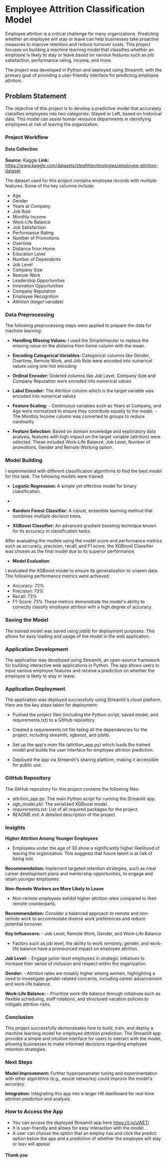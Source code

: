 # Employee Attrition Classification Model

Employee attrition is a critical challenge for many organizations. Predicting whether an employee will stay or leave can help businesses take proactive measures to improve retention and reduce turnover costs. This project focuses on building a machine learning model that classifies whether an employee is likely to stay or leave based on various features such as job satisfaction, performance rating, income, and more.

The project was developed in Python and deployed using Streamlit, with the primary goal of providing a user-friendly interface for predicting employee attrition.

## Problem Statement

The objective of this project is to develop a predictive model that accurately classifies employees into two categories: Stayed or Left, based on historical data. This model can assist human resource departments in identifying employees at risk of leaving the organization.

### Project Workflow

#### **Data Collection**

**Source:** Kaggle
**Link:** https://www.kaggle.com/datasets/stealthtechnologies/employee-attrition-dataset

The dataset used for this project contains employee records with multiple features. Some of the key columns include:


- Age
- Gender
- Years at Company
- Job Role
- Monthly Income
- Work-Life Balance
- Job Satisfaction
- Performance Rating
- Number of Promotions
- Overtime
- Distance from Home
- Education Level
- Number of Dependents
- Job Level
- Company Size
- Remote Work
- Leadership Opportunities
- Innovation Opportunities
- Company Reputation
- Employee Recognition
- _Attrition (target variable)_


### **Data Preprocessing**

The following preprocessing steps were applied to prepare the data for machine learning:

- **Handling Missing Values:**  I used the SimpleImputer to replace the missing value on the distance from home column with the mean.
  
- **Encoding Categorical Variables:** Categorical columns like Gender, Overtime, Remote Work, and Job Role were encoded into numerical values using one-hot encoding

- **Ordinal Encoder:** Ordered columns like Job Level, Company Size and Company Reputation were encoded into numerical values

- **Label Encoder:** The Attrition column which is the target variable was encoded into numerical values
  
- **Feature Scaling:**  - Continuous variables such as Years at Company, and Age were normalized to ensure they contribute equally to the model.
                        - The Monthly Income column was converted to groups to reduce cardinality
  
- **Feature Selection:** Based on domain knowledge and exploratory data analysis, features with high impact on the target variable (attrition) were selected. These included Work-Life Balance, Job Level, Number of promotions, Gender and Remote Working option.


### **Model Building**

I experimented with different classification algorithms to find the best model for this task. The following models were trained:

- **Logistic Regression:** A simple yet effective model for binary classification.
- 
- **Random Forest Classifier:** A robust, ensemble learning method that combines multiple decision trees.
  
- **XGBoost Classifier:** An advanced gradient boosting technique known for its accuracy in classification tasks.
  
After evaluating the models using the model score and performance metrics such as accuracy, precision, recall, and F1 score, the XGBoost Classifier was chosen as the final model due to its superior performance.

- **Model Evaluation**
  
I evaluated the  XGBoost model to ensure its generalization to unseen data. The following performance metrics were achieved:

- Accuracy: 72%
- Precision: 73%
- Recall: 73%
- F1-Score: 73%
These metrics demonstrate the model's ability to correctly classify employee attrition with a high degree of accuracy.

### **Saving the Model**
The trained model was saved using joblib for deployment purposes. This allows for easy loading and usage of the model in the web application.

### **Application Development**
The application was developed using Streamlit, an open-source framework for building interactive web applications in Python. The app allows users to input various employee features and receive a prediction on whether the employee is likely to stay or leave.

### **Application Deployment**
The application was deployed successfully using Streamlit's cloud platform. Here are the key steps taken for deployment:

- Pushed the project files (including the Python script, saved model, and requirements.txt) to a GitHub repository.
  
- Created a requirements.txt file listing all the dependencies for the project, including streamlit, xgboost, and joblib.

- Set up the app's main file (attrition_app.py) which loads the trained model and builds the user interface for employee attrition prediction.
  
- Deployed the app via Streamlit's sharing platform, making it accessible for public use.
  
### **GitHub Repository**
The GitHub repository for this project contains the following files:

- attrition_app.py: The main Python script for running the Streamlit app.
- xgb_model.pkl: The serialized XGBoost model.
- requirements.txt: List of all required packages for the project.
- README.md: A detailed description of the project.

### **Insights**

**Higher Attrition Among Younger Employees**

- Employees under the age of 30 show a significantly higher likelihood of leaving the organization. This suggests that future talent is at risk of being lost.

**Recommendation:** Implement targeted retention strategies, such as clear career development plans and mentorship opportunities, to engage and retain younger employees.

**Non-Remote Workers are More Likely to Leave**

- Non-remote employees exhibit higher attrition rates compared to their remote counterparts.

**Recommendation:** Consider a balanced approach to remote and non-remote work to accommodate diverse work preferences and reduce potential turnover.

**Key Influencers:** - Job Level, Remote Work, Gender, and Work-Life Balance
  
- Factors such as job level, the ability to work remotely, gender, and work-life balance have a pronounced impact on employee attrition.

**Job Level:** - Engage junior-level employees in strategic initiatives to increase their sense of inclusion and respect within the organization.
  
**Gender:** - Attrition rates are notably higher among women, highlighting a need to investigate gender-related concerns, including career advancement and work-life balance.

**Work-Life Balance:** - Prioritize work-life balance through initiatives such as flexible scheduling, staff rotations, and structured vacation policies to mitigate attrition risks.

### **Conclusion**

This project successfully demonstrates how to build, train, and deploy a machine learning model for employee attrition prediction. The Streamlit app provides a simple and intuitive interface for users to interact with the model, allowing businesses to make informed decisions regarding employee retention strategies.

### **Next Steps**

**Model Improvement:** Further hyperparameter tuning and experimentation with other algorithms (e.g., neural networks) could improve the model's accuracy.

**Integration:** Integrating this app into a larger HR dashboard for real-time attrition prediction and analysis.

### **How to Access the App**
- You can access the deployed Streamlit app here https://t.ly/uWETi
- It is user-friendly and allows for easy interaction with the model.
- A user can choose the option that an employ has and click the predict option below the app and a prediction of whether the employee will stay or leav will appear

#### Thank you
